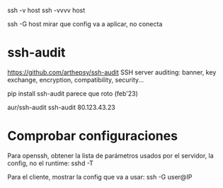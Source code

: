 ssh -v host
ssh -vvvv host

ssh -G host
  mirar que config va a aplicar, no conecta

# ssh-audit
https://github.com/arthepsy/ssh-audit
SSH server auditing: banner, key exchange, encryption, compatibility, security...

pip install ssh-audit
parece que roto (feb'23)

aur/ssh-audit
ssh-audit 80.123.43.23


# Comprobar configuraciones

Para openssh, obtener la lista de parámetros usados por el servidor, la config, no el runtime:
sshd -T

Para el cliente, mostrar la config que va a usar:
ssh -G user@IP
